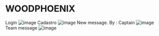 # WOODPHOENIX 

Login 
![image](https://user-images.githubusercontent.com/69175890/183312923-55b04806-60eb-4aed-8dda-48d3ef3e3813.png)
Cadastro
![image](https://user-images.githubusercontent.com/69175890/183312973-27138e31-c75f-42e8-98b4-5956799baefd.png)
New message. By : Captain 
![image](https://user-images.githubusercontent.com/69175890/183313012-1e966ab5-30df-4ac8-be00-47cc0c8c2d63.png)
Team message
![image](https://user-images.githubusercontent.com/69175890/183313034-ca86fa78-45d6-4603-b1cc-767d2f926fad.png)


